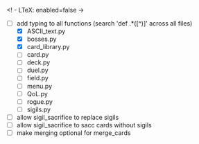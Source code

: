 <!  - LTeX: enabled=false   ->
- [ ] add typing to all functions (search 'def .*\([^)]' across all files)
  - [x] ASCII_text.py
  - [x] bosses.py
  - [x] card_library.py
  - [ ] card.py
  - [ ] deck.py
  - [ ] duel.py
  - [ ] field.py
  - [ ] menu.py
  - [ ] QoL.py
  - [ ] rogue.py
  - [ ] sigils.py
- [ ] allow sigil_sacrifice to replace sigils
- [ ] allow sigil_sacrifice to sacc cards without sigils
- [ ] make merging optional for merge_cards